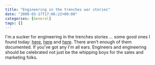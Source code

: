 ```yaml
---
title: "Engineering in the trenches war stories"
date: "2008-03-17T17:06:22+00:00"
categories: [General]
tags: []
---
```


I'm a sucker for engineering in the trenches stories ... some good ones I found today: <a href="http://www.dadhacker.com/blog/?p=995">here</a>, <a href="http://www.dadhacker.com/blog/?p=987">here</a> and <a href="http://www.dadhacker.com/blog/?p=695">here</a>. There aren't enough of them documented. If you've got any I'm all ears. Engineers and engineering should be celebrated not just be the whipping boys for the sales and marketing folks.
